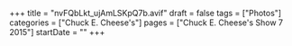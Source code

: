 +++
title = "nvFQbLkt_ujAmLSKpQ7b.avif"
draft = false
tags = ["Photos"]
categories = ["Chuck E. Cheese's"]
pages = ["Chuck E. Cheese's Show 7 2015"]
startDate = ""
+++
